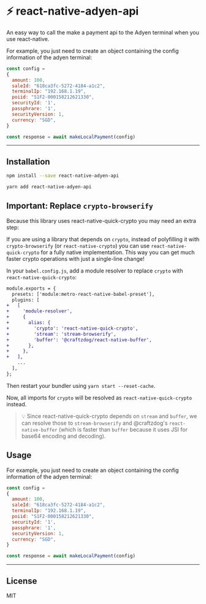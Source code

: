 # ⚡️ react-native-adyen-api

An easy way to call the make a payment api to the Adyen terminal when you use react-native.


For example, you just need to create an object containing the config information of the adyen terminal:

```js
const config = 
{
  amount: 100,
  saleId: "618ca3fc-5272-4184-a1c2",
  terminalIp: "192.168.1.19",
  poiid: "S1F2-000158212621330",
  securityId: '1',
  passphrare: '1',
  securityVersion: 1,
  currency: "SGD",
}

const response = await makeLocalPayment(config)

```

---

## Installation


```sh
npm install --save react-native-adyen-api

```

```sh
yarn add react-native-adyen-api

```

## Important: Replace `crypto-browserify`

Because this library uses react-native-quick-crypto you may need an extra step:

If you are using a library that depends on `crypto`, instead of polyfilling it with `crypto-browserify` (or `react-native-crypto`) you can use `react-native-quick-crypto` for a fully native implementation. This way you can get much faster crypto operations with just a single-line change!

In your `babel.config.js`, add a module resolver to replace `crypto` with `react-native-quick-crypto`:

```diff
module.exports = {
  presets: ['module:metro-react-native-babel-preset'],
  plugins: [
+   [
+     'module-resolver',
+     {
+       alias: {
+         'crypto': 'react-native-quick-crypto',
+         'stream': 'stream-browserify',
+         'buffer': '@craftzdog/react-native-buffer',
+       },
+     },
+   ],
    ...
  ],
};
```

Then restart your bundler using `yarn start --reset-cache`.

Now, all imports for `crypto` will be resolved as `react-native-quick-crypto` instead.

> 💡 Since react-native-quick-crypto depends on `stream` and `buffer`, we can resolve those to `stream-browserify` and @craftzdog's `react-native-buffer` (which is faster than `buffer` because it uses JSI for base64 encoding and decoding).

## Usage

For example, you just need to create an object containing the config information of the adyen terminal:

```js
const config = 
{
  amount: 100,
  saleId: "618ca3fc-5272-4184-a1c2",
  terminalIp: "192.168.1.19",
  poiid: "S1F2-000158212621330",
  securityId: '1',
  passphrare: '1',
  securityVersion: 1,
  currency: "SGD",
}

const response = await makeLocalPayment(config)
```

---


## License

MIT